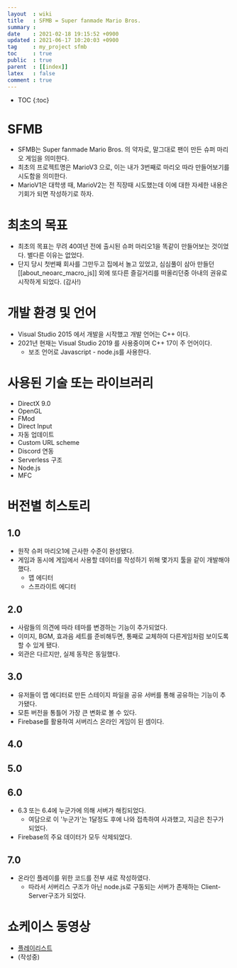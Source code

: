 ```yaml
---
layout  : wiki
title   : SFMB = Super fanmade Mario Bros.
summary : 
date    : 2021-02-18 19:15:52 +0900
updated : 2021-06-17 10:20:03 +0900
tag     : my_project sfmb
toc     : true
public  : true
parent  : [[index]]
latex   : false
comment : true
---
```

* TOC
{:toc}

# SFMB

- SFMB는 Super fanmade Mario Bros. 의 약자로, 말그대로 팬이 만든 슈퍼 마리오 게임을 의미한다.
- 최초의 프로젝트명은 MarioV3 으로, 이는 내가 3번째로 마리오 따라 만들어보기를 시도함을 의미한다.
- MarioV1은 대학생 때, MarioV2는 전 직장때 시도했는데 이에 대한 자세한 내용은 기회가 되면 작성하기로 하자.

# 최초의 목표

- 최초의 목표는 무려 40여년 전에 출시된 슈퍼 마리오1을 똑같이 만들어보는 것이었다. 별다른 이유는 없었다.
- 단지 당시 첫번째 회사를 그만두고 집에서 놀고 있었고, 심심풀이 삼아 만들던 [[about_neoarc_macro_js]] 외에 또다른 즐길거리를 떠올리던중 아내의 권유로 시작하게 되었다. (감사!)

# 개발 환경 및 언어

- Visual Studio 2015 에서 개발을 시작했고 개발 언어는 C++ 이다.
- 2021년 현재는 Visual Studio 2019 를 사용중이며 C++ 17이 주 언어이다.
	- 보조 언어로 Javascript - node.js를 사용한다.

# 사용된 기술 또는 라이브러리

- DirectX 9.0
- OpenGL
- FMod
- Direct Input
- 자동 업데이트
- Custom URL scheme
- Discord 연동
- Serverless 구조
- Node.js
- MFC

# 버전별 히스토리

## 1.0

- 원작 슈퍼 마리오1에 근사한 수준이 완성됐다.
- 게임과 동시에 게임에서 사용할 데이터를 작성하기 위해 몇가지 툴을 같이 개발해야 했다.
	- 맵 에디터
	- 스프라이트 에디터

## 2.0

- 사람들의 의견에 따라 테마를 변경하는 기능이 추가되었다.
- 이미지, BGM, 효과음 세트를 준비해두면, 통째로 교체하여 다른게임처럼 보이도록 할 수 있게 됐다.
- 외관은 다르지만, 실제 동작은 동일했다.

## 3.0

- 유저들이 맵 에디터로 만든 스테이지 파일을 공유 서버를 통해 공유하는 기능이 추가됐다.
- 모튼 버전을 통틀어 가장 큰 변화로 볼 수 있다.
- Firebase를 활용하여 서버리스 온라인 게임이 된 셈이다.

## 4.0

## 5.0

## 6.0

- 6.3 또는 6.4에 누군가에 의해 서버가 해킹되었다.
	- 여담으로 이 '누군가'는 1달정도 후에 나와 접촉하여 사과했고, 지금은 친구가 되었다.
- Firebase의 주요 데이터가 모두 삭제되었다.

## 7.0

- 온라인 플레이를 위한 코드를 전부 새로 작성하였다.
	- 따라서 서버리스 구조가 아닌 node.js로 구동되는 서버가 존재하는 Client-Server구조가 되었다.

# 쇼케이스 동영상

- [플레이리스트](https://youtube.com/playlist?list=PLy48mgZDzAElTjONXjFogisRyBGDtEdZj)
- (작성중)
